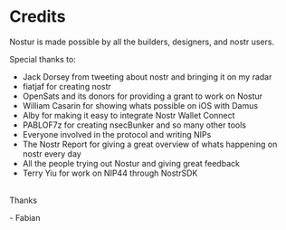 # Credits

Nostur is made possible by all the builders, designers, and nostr users.

Special thanks to: 
- Jack Dorsey from tweeting about nostr and bringing it on my radar
- fiatjaf for creating nostr
- OpenSats and its donors for providing a grant to work on Nostur
- William Casarin for showing whats possible on iOS with Damus
- Alby for making it easy to integrate Nostr Wallet Connect
- PABLOF7z for creating nsecBunker and so many other tools
- Everyone involved in the protocol and writing NIPs
- The Nostr Report for giving a great overview of whats happening on nostr every day
- All the people trying out Nostur and giving great feedback
- Terry Yiu for work on NIP44 through NostrSDK

\
Thanks

\- Fabian
